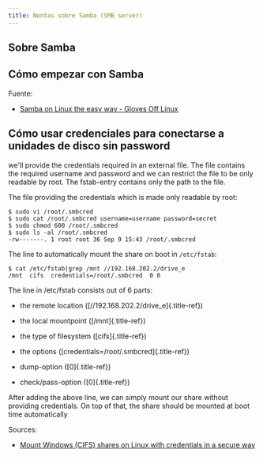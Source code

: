 ```yaml
---
title: Nontas sobre Samba (SMB server)
---
```


## Sobre Samba

## Cómo empezar con Samba

Fuente:

- [Samba on Linux the easy way - Gloves Off Linux](https://glovesoff.substack.com/p/samba-on-linux-the-easy-way)


## Cómo usar credenciales para conectarse a unidades de disco sin password

we'll provide the credentials required in an external file. The file
contains the required username and password and we can restrict the file
to be only readable by root. The fstab-entry contains only the path to
the file.

The file providing the credentials which is made only readable by root:

```shell 
$ sudo vi /root/.smbcred
$ sudo cat /root/.smbcred username=username password=secret
$ sudo chmod 600 /root/.smbcred
$ sudo ls -al /root/.smbcred
-rw-------. 1 root root 36 Sep 9 15:43 /root/.smbcred
```

The line to automatically mount the share on boot in `/etc/fstab`:

```shell
$ cat /etc/fstab|grep /mnt //192.168.202.2/drive_e
/mnt  cifs  credentials=/root/.smbcred  0 0
```

The line in /etc/fstab consists out of 6 parts:

- the remote location ([//192.168.202.2/drive_e]{.title-ref})

- the local mountpoint ([/mnt]{.title-ref})

- the type of filesystem ([cifs]{.title-ref})

- the options ([credentials=/root/.smbcred]{.title-ref})

- dump-option ([0]{.title-ref})

- check/pass-option ([0]{.title-ref})

After adding the above line, we can simply mount our share without
providing credentials. On top of that, the share should be mounted at
boot time automatically

Sources:

- [Mount Windows (CIFS) shares on Linux with credentials in a secure way](https://jensd.be/229/linux/mount-windows-cifs-shares-on-linux-with-credentials-in-a-secure-way)
